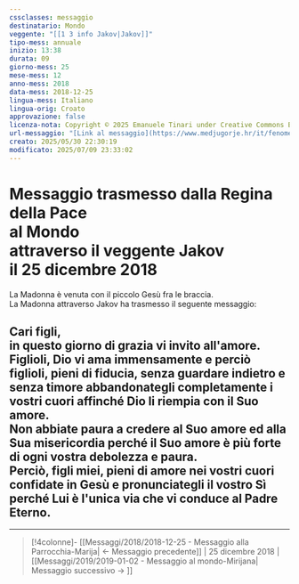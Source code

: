 ```yaml
---
cssclasses: messaggio
destinatario: Mondo
veggente: "[[1 3 info Jakov|Jakov]]"
tipo-mess: annuale
inizio: 13:38
durata: 09
giorno-mess: 25
mese-mess: 12
anno-mess: 2018
data-mess: 2018-12-25
lingua-mess: Italiano
lingua-orig: Croato
approvazione: false
licenza-nota: Copyright © 2025 Emanuele Tinari under Creative Commons BY-NC-SA 4.0 https://creativecommons.org/licenses/by-nc-sa/4.0/
url-messaggio: "[Link al messaggio](https://www.medjugorje.hr/it/fenomeno-di-medjugorje/apparizioni-annuali/)"
creato: 2025/05/30 22:30:19
modificato: 2025/07/09 23:33:02
---
```


# Messaggio trasmesso dalla Regina della Pace<br>al Mondo<br>attraverso il veggente Jakov<br>il 25 dicembre 2018

La Madonna è venuta con il piccolo Gesù fra le braccia.<br>La Madonna attraverso Jakov ha trasmesso il seguente messaggio:
## Cari figli,<br>in questo giorno di grazia vi invito all'amore.<br>Figlioli, Dio vi ama immensamente e perciò figlioli, pieni di fiducia, senza guardare indietro e senza timore abbandonategli completamente i vostri cuori affinché Dio li riempia con il Suo amore.<br>Non abbiate paura a credere al Suo amore ed alla Sua misericordia perché il Suo amore è più forte di ogni vostra debolezza e paura.<br>Perciò, figli miei, pieni di amore nei vostri cuori confidate in Gesù e pronunciategli il vostro Sì perché Lui è l'unica via che vi conduce al Padre Eterno.

***

> [!4colonne]- [[Messaggi/2018/2018-12-25 - Messaggio alla Parrocchia-Marija| ← Messaggio precedente]] | 25 dicembre 2018 | [[Messaggi/2019/2019-01-02 - Messaggio al mondo-Mirijana| Messaggio successivo → ]]
